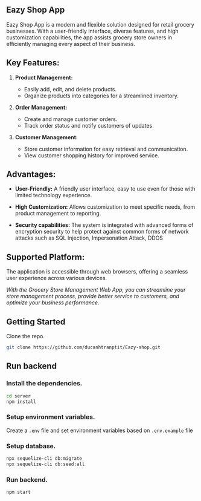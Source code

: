 ## Eazy Shop App

Eazy Shop App is a modern and flexible solution designed for retail grocery businesses. With a user-friendly interface, diverse features, and high customization capabilities, the app assists grocery store owners in efficiently managing every aspect of their business.

## Key Features:

1. **Product Management:**

    - Easily add, edit, and delete products.
    - Organize products into categories for a streamlined inventory.

2. **Order Management:**

    - Create and manage customer orders.
    - Track order status and notify customers of updates.

3. **Customer Management:**
    - Store customer information for easy retrieval and communication.
    - View customer shopping history for improved service.

## Advantages:

-   **User-Friendly:** A friendly user interface, easy to use even for those with limited technology experience.
-   **High Customization:** Allows customization to meet specific needs, from product management to reporting.

-   **Security capabilities:** The system is integrated with advanced forms of encryption security to help protect against common forms of network attacks such as SQL Injection, Impersonation Attack, DDOS

## Supported Platform:

The application is accessible through web browsers, offering a seamless user experience across various devices.

_With the Grocery Store Management Web App, you can streamline your store management process, provide better service to customers, and optimize your business performance._

## Getting Started

Clone the repo.

```bash
git clone https://github.com/ducanhtranptit/Eazy-shop.git
```

## Run backend

### Install the dependencies.

```bash
cd server
npm install
```

### Setup environment variables.

Create a `.env` file and set environment variables based on `.env.example` file

### Setup database.

```bash
npx sequelize-cli db:migrate
npx sequelize-cli db:seed:all
```

### Run backend.

```bash
npm start
```
